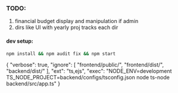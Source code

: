 ### TODO:
1. financial budget display and manipulation if admin
2. dirs like UI with yearly proj tracks each dir  

#### dev setup:

```bash
npm install && npm audit fix && npm start
```


{
  "verbose": true,
  "ignore": [
    "frontend/public/",
    "frontend/dist/",
    "backend/dist/"
  ],
  "ext": "ts,ejs",
  "exec": "NODE_ENV=development TS_NODE_PROJECT=backend/configs/tsconfig.json node ts-node backend/src/app.ts"
}
